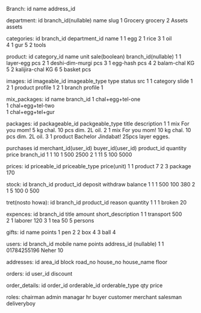 Branch:
id 	name 	 address_id


department:
id 	branch_id(nullable) 	name 		slug
1 				Grocery 	grocery
2 				Assets 	assets

categories:
id 	branch_id	department_id		name 
1			1			egg
2			1			rice
3			1			oil 	
4 			1			gur
5			2			tools

product:
id 	category_id		name 	 		unit	sale(boolean) 	branch_id(nullable)
1 	1			layer-egg		pcs
2	1			deshi-dim-murgi	pcs
3 	1			egg-hash		pcs
4 	2 			balam-chal		KG
5 	2  			kalijira-chal		KG
6 	5			basket			pcs 		

images:
id 	imageable_id 	imageable_type 	type 		status  	src
1 	1			category 		slide 		1
2 	1 			product 		profile 		1
2 	1 			branch 		profile 		1

mix_packages:
id 	name			branch_id
1 	chal+egg+tel-one	
1 	chal+egg+tel-two	
1 	chal+egg+tel+gur	

packages:
id 	packageable_id 	packgeable_type 	title 				description
1	1			mix 			For you mom!		5 kg chal. 10 pcs dim. 2L oil.
2	1			mix 			For you mom!		10 kg chal. 10 pcs dim. 2L oil.
3	1			product 		Bachelor Jindabat!		25pcs layer egges.

purchases
id 	merchant_id(user_id)  	buyer_id(user_id)	product_id 	quantity 	price 		branch_id
1	1				10			1		500		2500
2	1				11			5		100		5000	

prices:
id 	priceable_id 		priceable_type 	price(unit)
1 	1			product 		7
2 	3			package 		170 		


stock: 
id	branch_id 	product_id  	deposit 	withdraw  	balance
1	1		1		500		100		380	
2	1		5		100		 0		500

tret(nosto howa):
id	branch_id	product_id 	reason  	quantity 
1	1		1		broken		20

expences:
id 	branch_id 	title 		amount 	short_description
1 	1		transport	500		
2 	1		laborer 	120
3 	1		tea 		50		5 persons


gifts:
id 	name		points
1 	pen		2
2 	box		4
3 	ball		4

users:
id 	branch_id 	mobile 		name 		points  	address_id (nullable)
1 	1		01784255196 	Neher 		10

addresses:
id   	area_id      block      road_no      house_no        house_name   	floor

orders:
id 	user_id 	discount 	

order_details:
id  	order_id 	orderable_id 		orderable_type 	 qty 	price 	

roles:
chairman
admin
managar
hr
buyer
customer
merchant
salesman
deliveryboy





